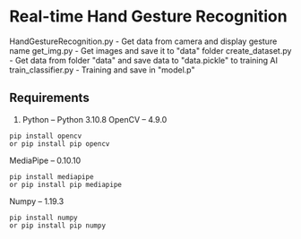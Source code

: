 # **Real-time Hand Gesture Recognition**


HandGestureRecognition.py - Get data from camera and display gesture name
get_img.py - Get images and save it to "data" folder
create_dataset.py - Get data from folder "data" and save data to "data.pickle" to training AI
train_classifier.py - Training and save in "model.p"

## **Requirements**
1. Python – Python 3.10.8
OpenCV – 4.9.0
```
pip install opencv
or pip install pip opencv
```
MediaPipe – 0.10.10
```
pip install mediapipe
or pip install pip mediapipe
```
Numpy – 1.19.3
```
pip install numpy
or pip install pip numpy
```
